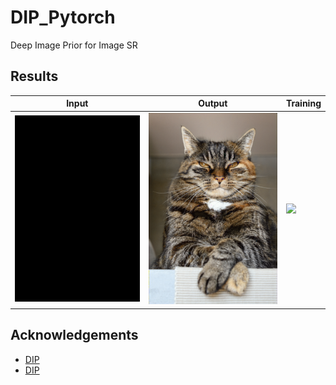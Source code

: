 # DIP_Pytorch
Deep Image Prior for Image SR

## Results
| Input | Output | Training
 | ----- | ------ | --------
 |<img src="./imgs/input.png" width="400"/> | <img src="./imgs/sr.png" width="400"/> |<img src="./imgs/0869.gif" width="400"/>

## Acknowledgements
- [DIP](https://github.com/DmitryUlyanov/deep-image-prior)
- [DIP](https://github.com/atiyo/deep_image_prior)
